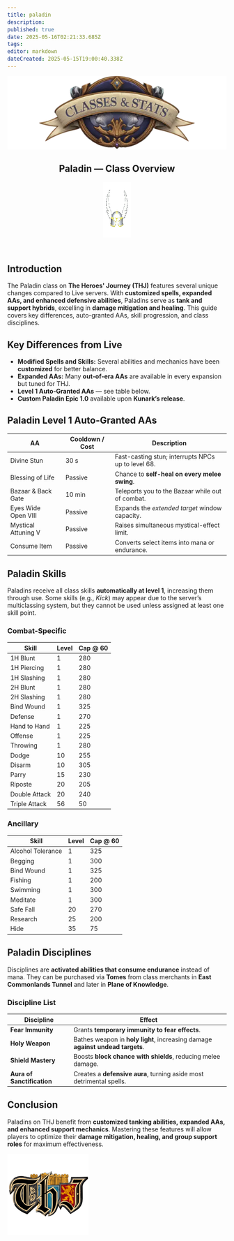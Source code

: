 ```yaml
---
title: paladin
description: 
published: true
date: 2025-05-16T02:21:33.685Z
tags: 
editor: markdown
dateCreated: 2025-05-15T19:00:40.338Z
---
```


<article class="class-wrapper">
<header class="hero-card"><img src="/classes-and-abilities/statsandclasses.webp" alt="Classes & Stats Banner" class="hero-banner"><div class="title-card"><h1 class="hero-title"><span>Paladin — Class Overview</span></h1><img src="/paladin.gif" alt="Paladin Flair" class="class-gif"></div></header>
<section class="intro"><h2>Introduction</h2><p>The Paladin class on <strong>The Heroes' Journey (THJ)</strong> features several unique changes compared to Live servers. With <strong>customized spells, expanded AAs, and enhanced defensive abilities</strong>, Paladins serve as <strong>tank and support hybrids</strong>, excelling in <strong>damage mitigation and healing</strong>. This guide covers key differences, auto-granted AAs, skill progression, and class disciplines.</p></section>
<section class="differences"><h2>Key Differences from Live</h2><ul><li><strong>Modified Spells and Skills:</strong> Several abilities and mechanics have been <strong>customized</strong> for better balance.</li><li><strong>Expanded AAs:</strong> Many <strong>out-of-era AAs</strong> are available in every expansion but tuned for THJ.</li><li><strong>Level&nbsp;1 Auto-Granted AAs</strong> — see table below.</li><li><strong>Custom Paladin Epic 1.0</strong> available upon <strong>Kunark’s release</strong>.</li></ul></section>
<section class="abilities"><h2>Paladin Level 1 Auto-Granted AAs</h2><table class="aa-table"><thead><tr><th>AA</th><th>Cooldown / Cost</th><th>Description</th></tr></thead><tbody><tr><td>Divine Stun</td><td>30&nbsp;s</td><td>Fast-casting stun; interrupts NPCs up to level&nbsp;68.</td></tr><tr><td>Blessing of Life</td><td>Passive</td><td>Chance to <strong>self-heal on every melee swing</strong>.</td></tr><tr><td>Bazaar &amp; Back Gate</td><td>10&nbsp;min</td><td>Teleports you to the Bazaar while out of combat.</td></tr><tr><td>Eyes Wide Open&nbsp;VIII</td><td>Passive</td><td>Expands the <em>extended target</em> window capacity.</td></tr><tr><td>Mystical Attuning&nbsp;V</td><td>Passive</td><td>Raises simultaneous mystical-effect limit.</td></tr><tr><td>Consume Item</td><td>Passive</td><td>Converts select items into mana or endurance.</td></tr></tbody></table></section>
<section class="skills"><h2>Paladin Skills</h2><p>Paladins receive all class skills <strong>automatically at level&nbsp;1</strong>, increasing them through use. Some skills (e.g., <em>Kick</em>) may appear due to the server’s multiclassing system, but they cannot be used unless assigned at least one skill point.</p><h3>Combat-Specific</h3><table class="skill-table"><thead><tr><th>Skill</th><th>Level</th><th>Cap @ 60</th></tr></thead><tbody><tr><td>1H Blunt</td><td>1</td><td>280</td></tr><tr><td>1H Piercing</td><td>1</td><td>280</td></tr><tr><td>1H Slashing</td><td>1</td><td>280</td></tr><tr><td>2H Blunt</td><td>1</td><td>280</td></tr><tr><td>2H Slashing</td><td>1</td><td>280</td></tr><tr><td>Bind Wound</td><td>1</td><td>325</td></tr><tr><td>Defense</td><td>1</td><td>270</td></tr><tr><td>Hand to Hand</td><td>1</td><td>225</td></tr><tr><td>Offense</td><td>1</td><td>225</td></tr><tr><td>Throwing</td><td>1</td><td>280</td></tr><tr><td>Dodge</td><td>10</td><td>255</td></tr><tr><td>Disarm</td><td>10</td><td>305</td></tr><tr><td>Parry</td><td>15</td><td>230</td></tr><tr><td>Riposte</td><td>20</td><td>205</td></tr><tr><td>Double Attack</td><td>20</td><td>240</td></tr><tr><td>Triple Attack</td><td>56</td><td>50</td></tr></tbody></table><h3>Ancillary</h3><table class="skill-table"><thead><tr><th>Skill</th><th>Level</th><th>Cap @ 60</th></tr></thead><tbody><tr><td>Alcohol Tolerance</td><td>1</td><td>325</td></tr><tr><td>Begging</td><td>1</td><td>300</td></tr><tr><td>Bind Wound</td><td>1</td><td>325</td></tr><tr><td>Fishing</td><td>1</td><td>200</td></tr><tr><td>Swimming</td><td>1</td><td>300</td></tr><tr><td>Meditate</td><td>1</td><td>300</td></tr><tr><td>Safe Fall</td><td>20</td><td>270</td></tr><tr><td>Research</td><td>25</td><td>200</td></tr><tr><td>Hide</td><td>35</td><td>75</td></tr></tbody></table></section>
<section class="disciplines"><h2>Paladin Disciplines</h2><p>Disciplines are <strong>activated abilities that consume endurance</strong> instead of mana. They can be purchased via <strong>Tomes</strong> from class merchants in <strong>East Commonlands Tunnel</strong> and later in <strong>Plane of Knowledge</strong>.</p><h3>Discipline List</h3><table class="skill-table"><thead><tr><th>Discipline</th><th>Effect</th></tr></thead><tbody><tr><td><strong>Fear Immunity</strong></td><td>Grants <strong>temporary immunity to fear effects</strong>.</td></tr><tr><td><strong>Holy Weapon</strong></td><td>Bathes weapon in <strong>holy light</strong>, increasing damage <strong>against undead targets</strong>.</td></tr><tr><td><strong>Shield Mastery</strong></td><td>Boosts <strong>block chance with shields</strong>, reducing melee damage.</td></tr><tr><td><strong>Aura of Sanctification</strong></td><td>Creates a <strong>defensive aura</strong>, turning aside most detrimental spells.</td></tr></tbody></table></section>
<section class="conclusion"><h2>Conclusion</h2><p>Paladins on THJ benefit from <strong>customized tanking abilities, expanded AAs, and enhanced support mechanics</strong>. Mastering these features will allow players to optimize their <strong>damage mitigation, healing, and group support roles</strong> for maximum effectiveness.</p></section>
<img src="/pagebreak2.webp" alt="Page Break" class="page-break">
</article>
